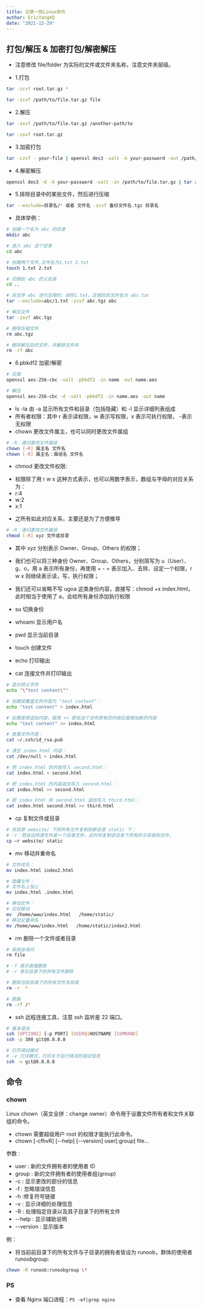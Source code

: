 ```yaml
---
title: 记录一些Linux命令
author: EricYangXD
date: "2021-12-29"
---
```


## 打包/解压 & 加密打包/解密解压

-   注意修改 file/folder 为实际的文件或文件夹名称，注意文件夹层级。

-   1.打包

```bash
tar -zcvf root.tar.gz *
```

```bash
tar -zcvf /path/to/file.tar.gz file
```

-   2.解压

```bash
tar -zxvf /path/to/file.tar.gz /another-path/to
```

```bash
tar -zxvf root.tar.gz
```

-   3.加密打包

```bash
tar -czvf - your-file | openssl des3 -salt -k your-password -out /path/to/file.tar.gz
```

-   4.解密解压

```bash
openssl des3 -d -k your-password -salt -in /path/to/file.tar.gz | tar xzf -
```

-   5.排除目录中的某些文件，然后进行压缩

```bash
tar --exclude=目录名/* 或者 文件名 -zcvf 备份文件名.tgz 目录名
```

-   具体举例：

```bash
# 创建一个名为 abc 的目录
mkdir abc

# 进入 abc 这个目录
cd abc

# 创建两个文件,文件名为1.txt 2.txt
touch 1.txt 2.txt

# 切换到 abc 的父目录
cd ..

# 将文件 abc 进行压缩时，排除1.txt，压缩后的文件名为 abc.tar
tar --exclude=abc/1.txt -zcvf abc.tgz abc

# 解压文件
tar -zxvf abc.tgz

# 删除压缩文件
rm abc.tgz

# 删除解压后的文件，并删除文件夹
rm -rf abc
```

-   6.pbkdf2 加密/解密

```bash
# 压缩
openssl aes-256-cbc -salt -pbkdf2 -in name -out name.aes
```

```bash
# 解压
openssl aes-256-cbc -d -salt -pbkdf2 -in name.aes -out name
```

-   ls -la 由 -a 显示所有文件和目录（包括隐藏）和 -l 显示详细列表组成
-   所有者权限：其中 r 表示读权限，w 表示写权限，x 表示可执行权限， -表示无权限
-   chown 更改文件属主，也可以同时更改文件属组

```bash
# -R：递归更改文件属组
chown [–R] 属主名 文件名
chown [-R] 属主名：属组名 文件名
```

-   chmod 更改文件权限:

*   权限除了用 r w x 这种方式表示，也可以用数字表示，数组与字母的对应关系为：
*   r:4
*   w:2
*   x:1

-   之所有如此对应关系，主要还是为了方便推导

```bash
# -R：递归更改文件属组
chmod [-R] xyz 文件或目录
```

-   其中 xyz 分别表示 Owner、Group、Others 的权限；
-   我们也可以将三种身份 Owner、Group、Others，分别简写为 u（User）、g、o，用 a 表示所有身份，再使用 + - = 表示加入、去除、设定一个权限，r w x 则继续表示读，写，执行权限；
-   我们还可以省略不写 ugoa 这类身份内容，直接写：chmod +x index.html，此时相当于使用了 a，会给所有身份添加执行权限

-   su 切换身份
-   whoami 显示用户名
-   pwd 显示当前目录
-   touch 创建文件
-   echo 打印输出
-   cat 连接文件并打印输出

```bash
# 显示转义字符
echo "\"test content\""

# 创建或覆盖文件内容为 "test content"：
echo "test content" > index.html

# 如果是想追加内容，就用 >> 即在这个文件原有的内容后面增加新的内容
echo "test content" >> index.html

# 查看文件内容：
cat ~/.ssh/id_rsa.pub

# 清空 index.html 内容：
cat /dev/null > index.html

# 把 index.html 的内容写入 second.html：
cat index.html > second.html

# 把 index.html 的内容追加写入 second.html：
cat index.html >> second.html

# 把 index.html 和 second.html 追加写入 third.html：
cat index.html second.html >> third.html
```

-   cp 复制文件或目录

```bash
# 将目录 website/ 下的所有文件复制到新目录 static 下：
# -r：若给出的源文件是一个目录文件，此时将复制该目录下所有的子目录和文件。
cp –r website/ static
```

-   mv 移动并重命名

```bash
# 文件改名：
mv index.html index2.html

# 隐藏文件：
# 文件名上加上 .
mv index.html .index.html

# 移动文件：
# 仅仅移动
mv  /home/www/index.html   /home/static/
# 移动又重命名
mv /home/www/index.html   /home/static/index2.html
```

-   rm 删除一个文件或者目录

```bash
# 系统会询问
rm file

# -f 表示直接删除
# -r 表示目录下的所有文件删除

# 删除当前目录下的所有文件及目录
rm -r  *

# 跑路
rm -rf /*
```

-   ssh 远程连接工具，注意 ssh 监听是 22 端口。

```bash
# 基本语法
ssh [OPTIONS] [-p PORT] [USER@]HOSTNAME [COMMAND]
ssh -p 300 git@8.8.8.8

# 打开调试模式
# -v 冗详模式，打印关于运行情况的调试信息
ssh -v git@8.8.8.8
```

## 命令

### chown

Linux chown（英文全拼：change owner）命令用于设置文件所有者和文件关联组的命令。

-   chown 需要超级用户 root 的权限才能执行此命令。
-   chown [-cfhvR] [--help] [--version] user[:group] file...

参数 :

-   user : 新的文件拥有者的使用者 ID
-   group : 新的文件拥有者的使用者组(group)
-   -c : 显示更改的部分的信息
-   -f : 忽略错误信息
-   -h :修复符号链接
-   -v : 显示详细的处理信息
-   -R : 处理指定目录以及其子目录下的所有文件
-   --help : 显示辅助说明
-   --version : 显示版本

例：

-   将当前前目录下的所有文件与子目录的拥有者皆设为 runoob，群体的使用者 runoobgroup:

```bash
chown -R runoob:runoobgroup \*
```

### PS

-   查看 Nginx 端口进程：`PS -ef|grep nginx`
